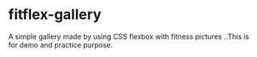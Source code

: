 # fitflex-gallery
A simple gallery made by using CSS flexbox with fitness pictures ..This is for demo and practice purpose. 
